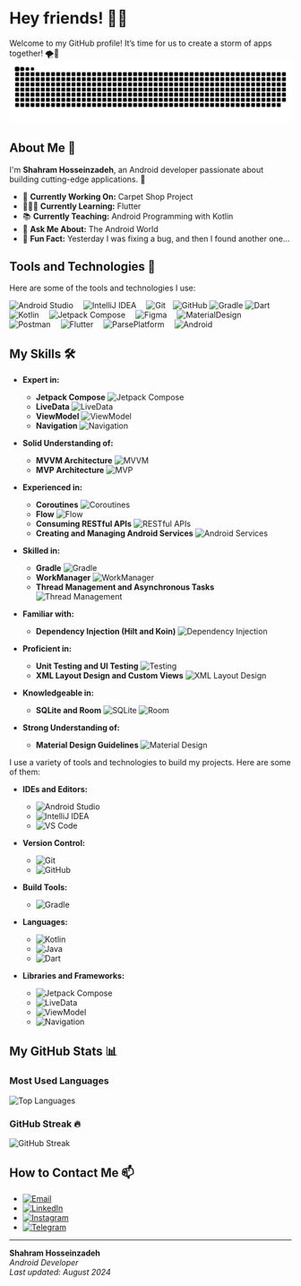 # Hey friends! 👋😊

Welcome to my GitHub profile! It’s time for us to create a storm of apps together! 🌪️📱
![GitHub Contribution Snake](https://raw.githubusercontent.com/platane/snk/output/github-contribution-grid-snake-dark.svg)

## About Me 👤
I'm **Shahram Hosseinzadeh**, an Android developer passionate about building cutting-edge applications. 🚀

- 🎯 **Currently Working On:** Carpet Shop Project
- 👨🏻‍💻 **Currently Learning:** Flutter
- 📚 **Currently Teaching:** Android Programming with Kotlin
- 💬 **Ask Me About:** The Android World
- 👻 **Fun Fact:** Yesterday I was fixing a bug, and then I found another one...

## Tools and Technologies 🤖

Here are some of the tools and technologies I use:

<p>
  <img src="https://uxwing.com/wp-content/themes/uxwing/download/brands-and-social-media/android-studio-icon.png" alt="Android Studio" width="55" height="55"/>
  <img width="10"/>
  <img src="https://static-00.iconduck.com/assets.00/intellij-idea-icon-2048x2048-hsyna1mi.png" alt="IntelliJ IDEA" width="50" height="50"/>
  <img width="10"/>
  <img src="https://upload.wikimedia.org/wikipedia/commons/thumb/3/3f/Git_icon.svg/2048px-Git_icon.svg.png" alt="Git" width="50" height="50"/>
  <img width="5"/>
  <img src="https://user-images.githubusercontent.com/25181517/192108374-8da61ba1-99ec-41d7-80b8-fb2f7c0a4948.png" alt="GitHub" width="60" height="60"/>
  <img src="https://dwglogo.com/wp-content/uploads/2017/12/Gradle_logo_01.png" alt="Gradle" width="80" height="60"/>
  <img src="https://static-00.iconduck.com/assets.00/dart-icon-2042x2048-775u9j9x.png" alt="Dart" width="50" height="50"/>
  <img width="10"/>
  <img src="https://upload.wikimedia.org/wikipedia/commons/thumb/7/74/Kotlin_Icon.png/1200px-Kotlin_Icon.png" alt="Kotlin" width="50" height="50"/>
  <img width="10"/>
  <img src="https://user-images.githubusercontent.com/29678011/201169741-7f95aae5-4cf7-462c-8cbd-e4dc5b0b2346.svg" alt="Jetpack Compose" width="60" height="60"/>
  <img width="10"/>
  <img src="https://static-00.iconduck.com/assets.00/apps-figma-icon-2048x2048-ctjj5ab7.png" alt="Figma" width="60" height="60"/>
  <img width="10"/>
  <img src="https://upload.wikimedia.org/wikipedia/commons/thumb/c/c7/Google_Material_Design_Logo.svg/1024px-Google_Material_Design_Logo.svg.png" alt="MaterialDesign" width="60" height="60"/>
  <img width="10"/>
  <img src="https://user-images.githubusercontent.com/25181517/192109061-e138ca71-337c-4019-8d42-4792fdaa7128.png" alt="Postman" width="60" height="60"/>
  <img width="10"/>
  <img src="https://static-00.iconduck.com/assets.00/flutter-icon-1651x2048-ojswpayr.png" alt="Flutter" width="40" height="50"/>
  <img width="10"/>
  <img src="https://static-00.iconduck.com/assets.00/parse-icon-2048x2048-l69swpm7.png" alt="ParsePlatform" width="60" height="60"/>
  <img width="10"/>
  <img src="https://iconape.com/wp-content/png_logo_vector/android-robot-head.png" alt="Android" width="60" height="60"/>
</p>

## My Skills 🛠️
- **Expert in:**
  - **Jetpack Compose** ![Jetpack Compose](https://img.shields.io/badge/Jetpack%20Compose-android-green?logo=android)
  - **LiveData** ![LiveData](https://img.shields.io/badge/LiveData-android-blue?logo=android)
  - **ViewModel** ![ViewModel](https://img.shields.io/badge/ViewModel-android-yellow?logo=android)
  - **Navigation** ![Navigation](https://img.shields.io/badge/Navigation-android-orange?logo=android)

- **Solid Understanding of:**
  - **MVVM Architecture** ![MVVM](https://img.shields.io/badge/MVVM-architecture-blue?logo=architecture)
  - **MVP Architecture** ![MVP](https://img.shields.io/badge/MVP-architecture-green?logo=architecture)

- **Experienced in:**
  - **Coroutines** ![Coroutines](https://img.shields.io/badge/Coroutines-android-purple?logo=android)
  - **Flow** ![Flow](https://img.shields.io/badge/Flow-android-red?logo=android)
  - **Consuming RESTful APIs** ![RESTful APIs](https://img.shields.io/badge/RESTful%20APIs-android-green?logo=android)
  - **Creating and Managing Android Services** ![Android Services](https://img.shields.io/badge/Android%20Services-android-darkblue?logo=android)
  
- **Skilled in:**
  - **Gradle** ![Gradle](https://img.shields.io/badge/Gradle-android-blueviolet?logo=gradle)
  - **WorkManager** ![WorkManager](https://img.shields.io/badge/WorkManager-android-cyan?logo=android)
  - **Thread Management and Asynchronous Tasks** ![Thread Management](https://img.shields.io/badge/Thread%20Management-android-lightgray?logo=android)
  
- **Familiar with:**
  - **Dependency Injection (Hilt and Koin)** ![Dependency Injection](https://img.shields.io/badge/Dependency%20Injection-android-darkgreen?logo=android)

- **Proficient in:**
  - **Unit Testing and UI Testing** ![Testing](https://img.shields.io/badge/Testing-android-lightblue?logo=android)
  - **XML Layout Design and Custom Views** ![XML Layout Design](https://img.shields.io/badge/XML%20Layout%20Design-android-darkred?logo=android)

- **Knowledgeable in:**
  - **SQLite and Room** ![SQLite](https://img.shields.io/badge/SQLite-android-lightgray?logo=sqlite) ![Room](https://img.shields.io/badge/Room-android-darkgray?logo=android)

- **Strong Understanding of:**
  - **Material Design Guidelines** ![Material Design](https://img.shields.io/badge/Material%20Design-android-blue?logo=material-design)

I use a variety of tools and technologies to build my projects. Here are some of them:

- **IDEs and Editors:**
  - ![Android Studio](https://img.shields.io/badge/Android%20Studio-3DDC84?logo=android-studio&logoColor=white)
  - ![IntelliJ IDEA](https://img.shields.io/badge/IntelliJ%20IDEA-000000?logo=intellij-idea&logoColor=white)
  - ![VS Code](https://img.shields.io/badge/VS%20Code-007ACC?logo=visual-studio-code&logoColor=white)

- **Version Control:**
  - ![Git](https://img.shields.io/badge/Git-F05032?logo=git&logoColor=white)
  - ![GitHub](https://img.shields.io/badge/GitHub-181717?logo=github&logoColor=white)

- **Build Tools:**
  - ![Gradle](https://img.shields.io/badge/Gradle-02303A?logo=gradle&logoColor=white)

- **Languages:**
  - ![Kotlin](https://img.shields.io/badge/Kotlin-0095D5?logo=kotlin&logoColor=white)
  - ![Java](https://img.shields.io/badge/Java-007396?logo=java&logoColor=white)
  - ![Dart](https://img.shields.io/badge/Dart-0175C2?logo=dart&logoColor=white)

- **Libraries and Frameworks:**
  - ![Jetpack Compose](https://img.shields.io/badge/Jetpack%20Compose-4285F4?logo=jetpack-compose&logoColor=white)
  - ![LiveData](https://img.shields.io/badge/LiveData-FF4081?logo=android&logoColor=white)
  - ![ViewModel](https://img.shields.io/badge/ViewModel-00C853?logo=android&logoColor=white)
  - ![Navigation](https://img.shields.io/badge/Navigation-6200EA?logo=android&logoColor=white)


## My GitHub Stats 📊
### Most Used Languages
![Top Languages](https://github-readme-stats.vercel.app/api/top-langs/?username=shahramhosseinzadeh&layout=compact&theme=blueberry)

### GitHub Streak 🔥
![GitHub Streak](https://github-readme-streak-stats.herokuapp.com/?user=shahramhosseinzadeh&theme=blueberry)


## How to Contact Me 📫
-  [![Email](https://img.shields.io/badge/Email-%40shahramhdev-orange?logo=gmail)](mailto:shahramhdev@gmail.com)
-  [![LinkedIn](https://img.shields.io/badge/LinkedIn-%40shahram--hosseinzadeh--dev-blue?logo=linkedin)](https://www.linkedin.com/in/shahram-hosseinzadeh-dev/)
-  [![Instagram](https://img.shields.io/badge/Instagram-%40shahram_academy-orange?logo=instagram)](https://www.instagram.com/shahram_academy/)
-  [![Telegram](https://img.shields.io/badge/Telegram-%40sha_hra_m-blue?logo=telegram)](https://t.me/sha_hra_m/)

---

**Shahram Hosseinzadeh**  
*Android Developer*  
_Last updated: August 2024_
